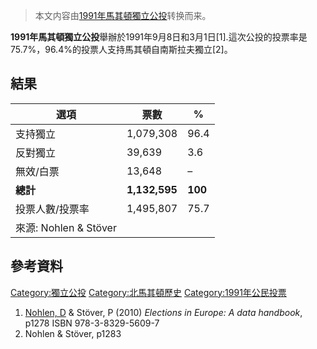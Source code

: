 > 本文内容由[1991年馬其頓獨立公投](https://zh.wikipedia.org/wiki/1991年馬其頓獨立公投)转换而来。


**1991年馬其頓獨立公投**舉辦於1991年9月8日和3月1日\[1\].這次公投的投票率是75.7%，96.4%的投票人支持馬其頓自南斯拉夫獨立\[2\]。

## 結果

| 選項                  | 票數            | %       |
| ------------------- | ------------- | ------- |
| 支持獨立                | 1,079,308     | 96.4    |
| 反對獨立                | 39,639        | 3.6     |
| 無效/白票               | 13,648        | –       |
| **總計**              | **1,132,595** | **100** |
| 投票人數/投票率            | 1,495,807     | 75.7    |
| 來源: Nohlen & Stöver |               |         |

## 參考資料

[Category:獨立公投](https://zh.wikipedia.org/wiki/Category:獨立公投 "wikilink") [Category:北馬其頓歷史](https://zh.wikipedia.org/wiki/Category:北馬其頓歷史 "wikilink") [Category:1991年公民投票](https://zh.wikipedia.org/wiki/Category:1991年公民投票 "wikilink")

1.  [Nohlen, D](https://zh.wikipedia.org/wiki/Dieter_Nohlen "wikilink") & Stöver, P (2010) *Elections in Europe: A data handbook*, p1278 ISBN 978-3-8329-5609-7
2.  Nohlen & Stöver, p1283